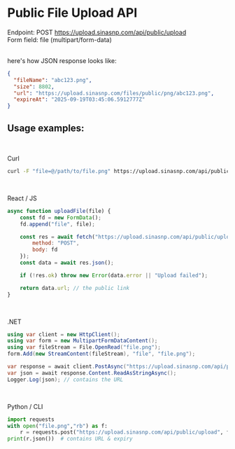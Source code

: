 # Public File Upload API

Endpoint: POST https://upload.sinasnp.com/api/public/upload <br/>
Form field: file (multipart/form-data)

<br/>
here's how JSON response looks like:

```json
{
  "fileName": "abc123.png",
  "size": 8802,
  "url": "https://upload.sinasnp.com/files/public/png/abc123.png",
  "expireAt": "2025-09-19T03:45:06.5912777Z"
}
```


## Usage examples:
<br/>

Curl

```bash
curl -F "file=@/path/to/file.png" https://upload.sinasnp.com/api/public/upload
```

<br/>

React / JS

```js
async function uploadFile(file) {
    const fd = new FormData();
    fd.append("file", file);

    const res = await fetch("https://upload.sinasnp.com/api/public/upload", {
        method: "POST",
        body: fd
    });
    const data = await res.json();

    if (!res.ok) throw new Error(data.error || "Upload failed");

    return data.url; // the public link
}

```

<br/>

.NET

```C#
using var client = new HttpClient();
using var form = new MultipartFormDataContent();
using var fileStream = File.OpenRead("file.png");
form.Add(new StreamContent(fileStream), "file", "file.png");

var response = await client.PostAsync("https://upload.sinasnp.com/api/public/upload", form);
var json = await response.Content.ReadAsStringAsync();
Logger.Log(json); // contains the URL
```

<br/>

Python / CLI

```python
import requests
with open("file.png","rb") as f:
    r = requests.post("https://upload.sinasnp.com/api/public/upload", files={"file": f})
print(r.json())  # contains URL & expiry
```